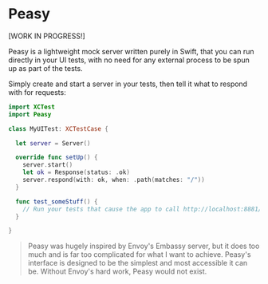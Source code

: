# Peasy

[WORK IN PROGRESS!]

Peasy is a lightweight mock server written purely in Swift,
that you can run directly in your UI tests, with no need for any external
process to be spun up as part of the tests.

Simply create and start a server in your tests, then tell it what to respond
with for requests:

```swift
import XCTest
import Peasy

class MyUITest: XCTestCase {

  let server = Server()

  override func setUp() {
    server.start()
    let ok = Response(status: .ok)
    server.respond(with: ok, when: .path(matches: "/"))
  }

  func test_someStuff() {
    // Run your tests that cause the app to call http://localhost:8881/
  }

}
```

>Peasy was hugely inspired by Envoy's Embassy server, but it does too much and
is far too complicated for what I want to achieve. Peasy's interface is designed
to be the simplest and most accessible it can be.
>Without Envoy's hard work, Peasy would not exist.
